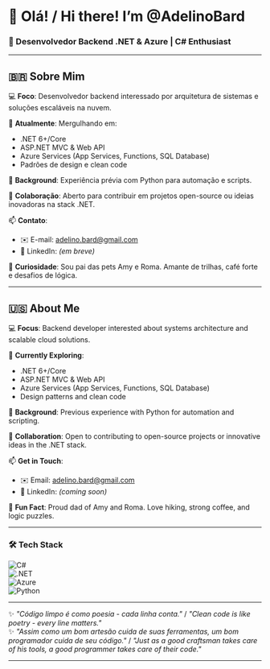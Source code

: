 # 👋 Olá! / Hi there! I’m @AdelinoBard  

### 🚀 Desenvolvedor Backend .NET & Azure | C# Enthusiast  

---  

## 🇧🇷 Sobre Mim  

💻 **Foco**: Desenvolvedor backend interessado por arquitetura de sistemas e soluções escaláveis na nuvem.  

🌱 **Atualmente**: Mergulhando em:  
- .NET 6+/Core  
- ASP.NET MVC & Web API  
- Azure Services (App Services, Functions, SQL Database)  
- Padrões de design e clean code  

🐍 **Background**: Experiência prévia com Python para automação e scripts.  

🤝 **Colaboração**: Aberto para contribuir em projetos open-source ou ideias inovadoras na stack .NET.  

📫 **Contato**:  
- ✉️ E-mail: [adelino.bard@gmail.com](mailto:adelino.bard@gmail.com)  
- 🔗 LinkedIn: *(em breve)*  

🐾 **Curiosidade**: Sou pai das pets Amy e Roma. Amante de trilhas, café forte e desafios de lógica.  

---  

## 🇺🇸 About Me  

💻 **Focus**: Backend developer interested about systems architecture and scalable cloud solutions.

🌱 **Currently Exploring**:  
- .NET 6+/Core  
- ASP.NET MVC & Web API  
- Azure Services (App Services, Functions, SQL Database)  
- Design patterns and clean code  

🐍 **Background**: Previous experience with Python for automation and scripting.  

🤝 **Collaboration**: Open to contributing to open-source projects or innovative ideas in the .NET stack.  

📫 **Get in Touch**:  
- ✉️ Email: [adelino.bard@gmail.com](mailto:adelino.bard@gmail.com)  
- 🔗 LinkedIn: *(coming soon)*  

🐾 **Fun Fact**: Proud dad of Amy and Roma. Love hiking, strong coffee, and logic puzzles.  

---  

### 🛠️ Tech Stack  
![C#](https://img.shields.io/badge/C%23-239120?logo=c-sharp&logoColor=white)  
![.NET](https://img.shields.io/badge/.NET-512BD4?logo=dotnet&logoColor=white)  
![Azure](https://img.shields.io/badge/Azure-0089D6?logo=microsoft-azure&logoColor=white)  
![Python](https://img.shields.io/badge/Python-3776AB?logo=python&logoColor=white)  

---  

✨ *"Código limpo é como poesia - cada linha conta."* / *"Clean code is like poetry - every line matters."*  
✨ *"Assim como um bom artesão cuida de suas ferramentas, um bom programador cuida de seu código."* / *"Just as a good craftsman takes care of his tools, a good programmer takes care of their code."*

---

<!---
AdelinoBard/AdelinoBard is a ✨ special ✨ repository because its `README.md` (this file) appears on your GitHub profile.
You can click the Preview link to take a look at your changes.
--->

